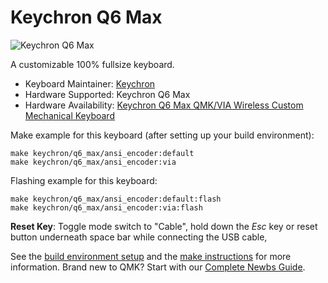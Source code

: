 # Keychron Q6 Max

![Keychron Q6 Max](https://cdn.shopify.com/s/files/1/0059/0630/1017/files/Keychron-Q6-Max-100_-Layout-QMK_VIA-Wireless-Custom-Mechanical-Keyboard-White.jpg?v=1705458447)

A customizable 100% fullsize keyboard.

* Keyboard Maintainer: [Keychron](https://github.com/keychron)
* Hardware Supported: Keychron Q6 Max
* Hardware Availability: [Keychron Q6 Max QMK/VIA Wireless Custom Mechanical Keyboard](https://www.keychron.com/products/keychron-q6-max-qmk-via-wireless-custom-mechanical-keyboard)

Make example for this keyboard (after setting up your build environment):

    make keychron/q6_max/ansi_encoder:default
    make keychron/q6_max/ansi_encoder:via

Flashing example for this keyboard:

    make keychron/q6_max/ansi_encoder:default:flash
    make keychron/q6_max/ansi_encoder:via:flash

**Reset Key**: Toggle mode switch to "Cable", hold down the *Esc* key or reset button underneath space bar while connecting the USB cable,

See the [build environment setup](https://docs.qmk.fm/#/getting_started_build_tools) and the [make instructions](https://docs.qmk.fm/#/getting_started_make_guide) for more information. Brand new to QMK? Start with our [Complete Newbs Guide](https://docs.qmk.fm/#/newbs).
